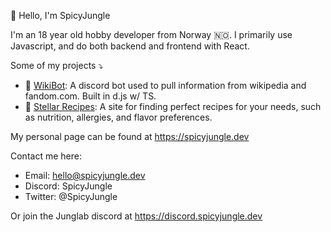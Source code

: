 👋 Hello, I'm SpicyJungle

I'm an 18 year old hobby developer from Norway 🇳🇴.
I primarily use Javascript, and do both backend and frontend with React.

Some of my projects ⤵️
- 📖 [WikiBot](https://wikibot.gg): A discord bot used to pull information from wikipedia and fandom.com. Built in d.js w/ TS.
- 🍝 [Stellar Recipes](https://stellar.recipes): A site for finding perfect recipes for your needs, such as nutrition, allergies, and flavor preferences.

My personal page can be found at https://spicyjungle.dev

Contact me here:
- Email: hello@spicyjungle.dev
- Discord: SpicyJungle
- Twitter: @SpicyJungle

Or join the Junglab discord at https://discord.spicyjungle.dev
